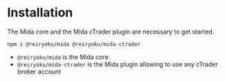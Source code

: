# Installation
The Mida core and the Mida cTrader plugin are necessary to get started.
```console
npm i @reiryoku/mida @reiryoku/mida-ctrader
```

- `@reiryoku/mida` is the Mida core
- `@reiryoku/mida-ctrader` is the Mida plugin allowing to use any cTrader broker account
